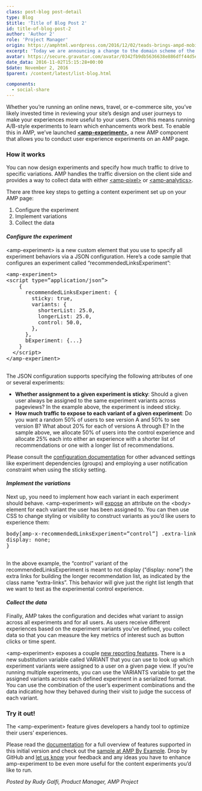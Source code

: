 ```yaml
---
class: post-blog post-detail
type: Blog
$title: 'Title of Blog Post 2'
id: title-of-blog-post-2
author: 'Author 2'
role: 'Project Manager'
origin: https://amphtml.wordpress.com/2016/12/02/teads-brings-ampd-mobile-video-inventory-to-premium-publishers/amp/
excerpt: 'Today we are announcing a change to the domain scheme of the Google AMP Cache. Beginning soon, the Google AMP Cache will serve each site from its own subdomain of https://cdn.ampproject.org. This change will allow content served from the Google AMP Cache to be protected by the fundamental security model of the web: the HTML5 origin.'
avatar: https://secure.gravatar.com/avatar/0342fb9db5636638e886dff44d5ec94c?d=identicon&r=g
date_data: 2016-11-02T15:15:28+00:00
$date: November 2, 2016
$parent: /content/latest/list-blog.html

components:
  - social-share
---
```


<div class="amp-wp-article-content">
<p><span class="amp-wp-inline-329fdb7771c10d07df9eb73273c95a60">Whether you’re running an online news, travel, or e-commerce site, you’ve likely invested time in reviewing your site’s design and user journeys to make your experiences more useful to your users. Often this means running A/B-style experiments to learn which enhancements work best.&nbsp;To enable this in AMP, we’ve launched </span><a href="https://github.com/ampproject/amphtml/blob/master/extensions/amp-experiment/amp-experiment.md"><b>&lt;amp-experiment&gt;</b></a><span class="amp-wp-inline-329fdb7771c10d07df9eb73273c95a60">, a new AMP component that allows you to conduct user experience experiments on an AMP page.</span></p>
<h3><span class="amp-wp-inline-329fdb7771c10d07df9eb73273c95a60">How it works</span></h3>
<p><span class="amp-wp-inline-329fdb7771c10d07df9eb73273c95a60">You can now design experiments and specify how much traffic to drive to specific variations. AMP handles the traffic diversion on the client side and provides a way to collect data with either </span><a href="https://www.ampproject.org/docs/reference/amp-pixel.html"><span class="amp-wp-inline-329fdb7771c10d07df9eb73273c95a60">&lt;amp-pixel&gt;</span></a><span class="amp-wp-inline-329fdb7771c10d07df9eb73273c95a60"> or </span><a href="https://www.ampproject.org/docs/reference/extended/amp-analytics.html"><span class="amp-wp-inline-329fdb7771c10d07df9eb73273c95a60">&lt;amp-analytics&gt;</span></a><span class="amp-wp-inline-329fdb7771c10d07df9eb73273c95a60">.</span></p>
<p>There are three key steps to getting a content experiment set up on your AMP page:</p>
<ol><li class="amp-wp-inline-329fdb7771c10d07df9eb73273c95a60"><span class="amp-wp-inline-329fdb7771c10d07df9eb73273c95a60">Configure the experiment</span></li>
<li class="amp-wp-inline-329fdb7771c10d07df9eb73273c95a60"><span class="amp-wp-inline-329fdb7771c10d07df9eb73273c95a60">Implement variations</span></li>
<li class="amp-wp-inline-329fdb7771c10d07df9eb73273c95a60"><span class="amp-wp-inline-329fdb7771c10d07df9eb73273c95a60">Collect the data</span></li>
</ol><h4><i><span class="amp-wp-inline-329fdb7771c10d07df9eb73273c95a60">Configure the experiment</span></i></h4>
<p><span class="amp-wp-inline-329fdb7771c10d07df9eb73273c95a60">&lt;amp-experiment&gt; is a new custom element that you use to specify all experiment behaviors via a JSON configuration. Here’s a code sample that configures an experiment called “recommendedLinksExperiment”:</span></p>
<pre class="brush: plain; title: ; notranslate" title="">
&lt;amp-experiment&gt;
&lt;script type=”application/json”&gt;
&nbsp; &nbsp; {
&nbsp; &nbsp; &nbsp; recommendedLinksExperiment: {
&nbsp; &nbsp; &nbsp; &nbsp; sticky: true,
&nbsp; &nbsp; &nbsp; &nbsp; variants: {
&nbsp; &nbsp; &nbsp; &nbsp; &nbsp; shorterList: 25.0,
&nbsp; &nbsp; &nbsp; &nbsp; &nbsp; longerList: 25.0,
&nbsp; &nbsp; &nbsp; &nbsp; &nbsp; control: 50.0,
&nbsp; &nbsp; &nbsp; &nbsp; },
&nbsp; &nbsp; &nbsp; },
&nbsp; &nbsp; &nbsp; bExperiment: {...}
&nbsp; &nbsp; }
&nbsp; &lt;/script&gt;
&lt;/amp-experiment&gt;

</pre>
<p><span class="amp-wp-inline-329fdb7771c10d07df9eb73273c95a60">The JSON configuration supports specifying the following attributes of one or several experiments:</span></p>
<ul><li class="amp-wp-inline-329fdb7771c10d07df9eb73273c95a60"><b>Whether assignment to a given experiment is sticky</b><span class="amp-wp-inline-329fdb7771c10d07df9eb73273c95a60">: Should a given user always be assigned to the same experiment variants across pageviews? In the example above, the experiment is indeed sticky.</span></li>
<li class="amp-wp-inline-329fdb7771c10d07df9eb73273c95a60"><b>How much traffic to expose to each variant of a given experiment</b><span class="amp-wp-inline-329fdb7771c10d07df9eb73273c95a60">: Do you want a random 50% of users to see version A and 50% to see version B? What about 20% for each of versions A through E? In the sample above, we allocate 50% of users into the control experience and allocate 25% each into either an experience with a shorter list of recommendations or one with a longer list of recommendations.</span></li>
</ul><p><span class="amp-wp-inline-329fdb7771c10d07df9eb73273c95a60">Please consult the </span><a href="https://www.ampproject.org/docs/reference/extended/amp-experiment.html#configuration"><span class="amp-wp-inline-329fdb7771c10d07df9eb73273c95a60">configuration documentation</span></a><span class="amp-wp-inline-329fdb7771c10d07df9eb73273c95a60"> for other advanced settings like experiment dependencies (groups) and employing a user notification constraint when using the sticky setting.</span></p>
<h4><i><span class="amp-wp-inline-329fdb7771c10d07df9eb73273c95a60">Implement the variations</span></i></h4>
<p><span class="amp-wp-inline-329fdb7771c10d07df9eb73273c95a60">Next up, you need to implement how each variant in each experiment should behave. &lt;amp-experiment&gt; will </span><a href="https://www.ampproject.org/docs/reference/extended/amp-experiment.html#style-a-variant"><span class="amp-wp-inline-329fdb7771c10d07df9eb73273c95a60">expose</span></a><span class="amp-wp-inline-329fdb7771c10d07df9eb73273c95a60"> an attribute on the &lt;body&gt; element for each variant the user has been assigned to. You can then use CSS to change styling or visibility to construct variants as you’d like users to experience them:</span></p>
<pre class="brush: plain; title: ; notranslate" title="">
body[amp-x-recommendedLinksExperiment=”control”] .extra-links {
display: none;
}

</pre>
<p><span class="amp-wp-inline-329fdb7771c10d07df9eb73273c95a60">In the above example, the “control” variant of the </span><span class="amp-wp-inline-329fdb7771c10d07df9eb73273c95a60">recommendedLinksExperiment</span><span class="amp-wp-inline-329fdb7771c10d07df9eb73273c95a60"> is meant to not display (“display: none”) the extra links for building the longer recommendation list, as indicated by the class name “extra-links”. This behavior will give just the right list length that we want to test as the experimental control experience.</span></p>
<h4><i><span class="amp-wp-inline-329fdb7771c10d07df9eb73273c95a60">Collect the data</span></i></h4>
<p><span class="amp-wp-inline-329fdb7771c10d07df9eb73273c95a60">Finally, AMP takes the configuration and decides what variant to assign across all experiments and for all users. As users receive different experiences based on the experiment variants you’ve defined, you collect data so that you can measure the key metrics of interest such as button clicks or time spent.</span></p>
<p><span class="amp-wp-inline-329fdb7771c10d07df9eb73273c95a60">&lt;amp-experiment&gt; exposes a couple </span><a href="https://github.com/ampproject/amphtml/blob/master/extensions/amp-experiment/amp-experiment.md#reporting"><span class="amp-wp-inline-329fdb7771c10d07df9eb73273c95a60">new reporting features</span></a><span class="amp-wp-inline-329fdb7771c10d07df9eb73273c95a60">. There is a new substitution variable called VARIANT that you can use to look up which experiment variants were assigned to a user on a given page view. If you’re running multiple experiments, you can use the VARIANTS variable to get the assigned variants across each defined experiment in a serialized format. You can use the combination of the user’s experiment combinations and the data indicating how they behaved during their visit to judge the success of each variant.</span></p>
<h3><span class="amp-wp-inline-329fdb7771c10d07df9eb73273c95a60">Try it out!</span></h3>
<p><span class="amp-wp-inline-329fdb7771c10d07df9eb73273c95a60">The &lt;amp-experiment&gt; feature gives developers a handy tool to optimize their users’ experiences.</span></p>
<p><span class="amp-wp-inline-329fdb7771c10d07df9eb73273c95a60">Please read the </span><a href="https://www.ampproject.org/docs/reference/extended/amp-experiment.html#override-variant-allocation"><span class="amp-wp-inline-329fdb7771c10d07df9eb73273c95a60">documentation</span></a><span class="amp-wp-inline-329fdb7771c10d07df9eb73273c95a60"> for a full overview of features supported in this initial version and check out the </span><a href="https://ampbyexample.com/components/amp-experiment/"><span class="amp-wp-inline-329fdb7771c10d07df9eb73273c95a60">sample at AMP By Example</span></a><span class="amp-wp-inline-329fdb7771c10d07df9eb73273c95a60">. Drop by GitHub and </span><a href="https://github.com/ampproject/amphtml/issues/new"><span class="amp-wp-inline-329fdb7771c10d07df9eb73273c95a60">let us know</span></a><span class="amp-wp-inline-329fdb7771c10d07df9eb73273c95a60"> your feedback and any ideas you have to enhance amp-experiment to be even more useful for the content experiments you’d like to run.</span></p>
<p><i><span class="amp-wp-inline-329fdb7771c10d07df9eb73273c95a60">Posted by Rudy Galfi, Product Manager, AMP Project</span></i></p>
</div>
